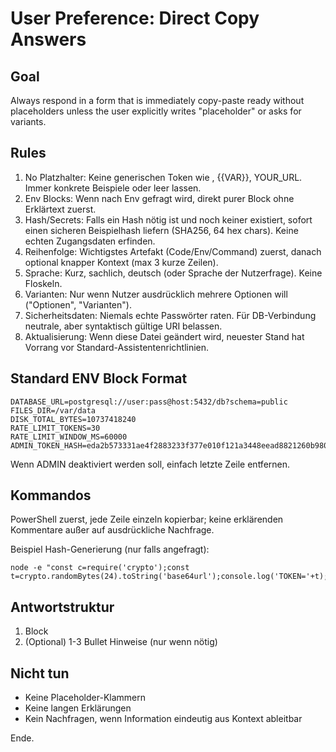 User Preference: Direct Copy Answers
===================================

Goal
----
Always respond in a form that is immediately copy-paste ready without placeholders unless the user explicitly writes "placeholder" or asks for variants.

Rules
-----
1. No Platzhalter: Keine generischen Token wie <VALUE>, {{VAR}}, YOUR_URL. Immer konkrete Beispiele oder leer lassen.
2. Env Blocks: Wenn nach Env gefragt wird, direkt purer Block ohne Erklärtext zuerst.
3. Hash/Secrets: Falls ein Hash nötig ist und noch keiner existiert, sofort einen sicheren Beispielhash liefern (SHA256, 64 hex chars). Keine echten Zugangsdaten erfinden.
4. Reihenfolge: Wichtigstes Artefakt (Code/Env/Command) zuerst, danach optional knapper Kontext (max 3 kurze Zeilen).
5. Sprache: Kurz, sachlich, deutsch (oder Sprache der Nutzerfrage). Keine Floskeln.
6. Varianten: Nur wenn Nutzer ausdrücklich mehrere Optionen will ("Optionen", "Varianten").
7. Sicherheitsdaten: Niemals echte Passwörter raten. Für DB-Verbindung neutrale, aber syntaktisch gültige URI belassen.
8. Aktualisierung: Wenn diese Datei geändert wird, neuester Stand hat Vorrang vor Standard-Assistentenrichtlinien.

Standard ENV Block Format
-------------------------
```
DATABASE_URL=postgresql://user:pass@host:5432/db?schema=public
FILES_DIR=/var/data
DISK_TOTAL_BYTES=10737418240
RATE_LIMIT_TOKENS=30
RATE_LIMIT_WINDOW_MS=60000
ADMIN_TOKEN_HASH=eda2b573331ae4f2883233f377e010f121a3448eead8821260b980bd4825bb08
```

Wenn ADMIN deaktiviert werden soll, einfach letzte Zeile entfernen.

Kommandos
---------
PowerShell zuerst, jede Zeile einzeln kopierbar; keine erklärenden Kommentare außer auf ausdrückliche Nachfrage.

Beispiel Hash-Generierung (nur falls angefragt):
```
node -e "const c=require('crypto');const t=crypto.randomBytes(24).toString('base64url');console.log('TOKEN='+t);console.log('ADMIN_TOKEN_HASH='+c.createHash('sha256').update(t).digest('hex'));"
```

Antwortstruktur
---------------
1. Block
2. (Optional) 1-3 Bullet Hinweise (nur wenn nötig)

Nicht tun
---------
* Keine Placeholder-Klammern
* Keine langen Erklärungen
* Kein Nachfragen, wenn Information eindeutig aus Kontext ableitbar

Ende.